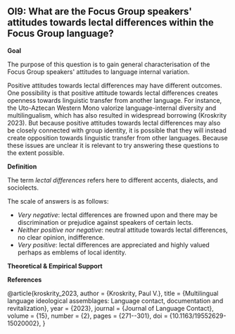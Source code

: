 
## OI9: What are the Focus Group speakers' attitudes towards lectal differences within the Focus Group language?



**Goal**

The purpose of this question is to gain general characterisation of the Focus Group speakers' attitudes to language internal variation.



Positive attitudes towards lectal differences may have different outcomes. One possibility is that positive attitude towards lectal differences creates openness towards linguistic transfer from another language. For instance, the Uto-Aztecan Western Mono valorize language-internal diversity and multilingualism, which has also resulted in widespread borrowing (Kroskrity 2023). But because positive attitudes towards lectal differences may also be closely connected with group identity, it is possible that they will instead create opposition towards linguistic transfer from other languages. Because these issues are unclear it is relevant to try answering these questions to the extent possible.



**Definition**

The term *lectal differences* refers here to different accents, dialects, and sociolects.

The scale of answers is as follows:
- *Very negative*: lectal differences are frowned upon and there may be discrimination or prejudice against speakers of certain lects.
- *Neither positive nor negative*: neutral attitude towards lectal differences, no clear opinion, indifference.
- *Very positive*: lectal differences are appreciated and highly valued perhaps as emblems of local identity.



**Theoretical & Empirical Support**




**References**

@article{kroskrity_2023, author = {Kroskrity, Paul V.}, title = {Multilingual language ideological assemblages: Language contact, documentation and revitalization}, year = {2023}, journal = {Journal of Language Contact}, volume = {15}, number = {2}, pages = {271--301}, doi = {10.1163/19552629-15020002}, }
